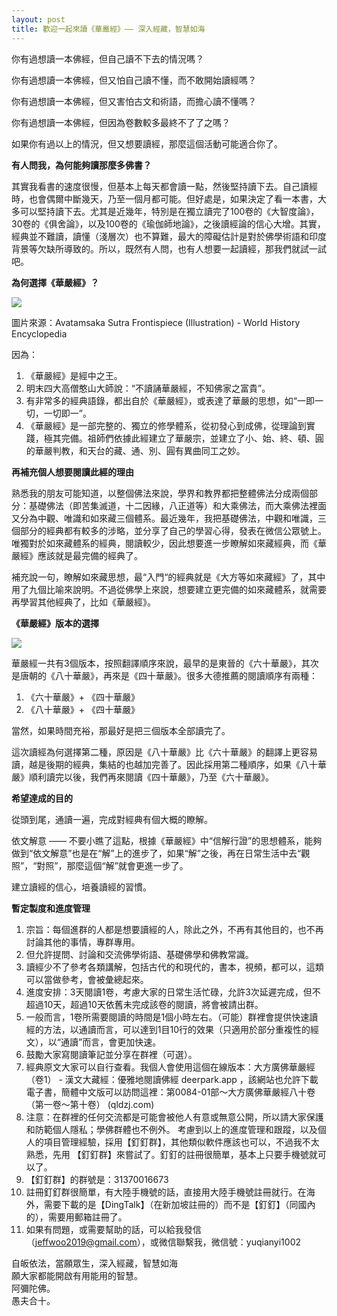 ```yaml
---
layout: post
title: 歡迎一起來讀《華嚴經》—— 深入經藏，智慧如海
---
```


你有過想讀一本佛經，但自己讀不下去的情況嗎？

你有過想讀一本佛經，但又怕自己讀不懂，而不敢開始讀經嗎？

你有過想讀一本佛經，但又害怕古文和術語，而擔心讀不懂嗎？

你有過想讀一本佛經，但因為卷數較多最終不了了之嗎？

如果你有過以上的情況，但又想要讀經，那麼這個活動可能適合你了。

**有人問我，為何能夠讀那麼多佛書？**

其實我看書的速度很慢，但基本上每天都會讀一點，然後堅持讀下去。自己讀經時，也會偶爾中斷幾天，乃至一個月都可能。但好處是，如果決定了看一本書，大多可以堅持讀下去。尤其是近幾年，特別是在獨立讀完了100卷的《大智度論》，30卷的《俱舍論》，以及100卷的《瑜伽師地論》，之後讀經論的信心大增。其實，經典並不難讀，讀懂（淺層次）也不算難，最大的障礙估計是對於佛學術語和印度背景等欠缺所導致的。所以，既然有人問，也有人想要一起讀經，那我們就試一試吧。

**為何選擇《華嚴經》？**

![](../images/2023-05-29-18-49-24.png)

圖片來源：Avatamsaka Sutra Frontispiece (Illustration) - World History Encyclopedia

因為：
1. 《華嚴經》是經中之王。
2. 明末四大高僧憨山大師說：“不讀誦華嚴經，不知佛家之富貴”。
3. 有非常多的經典語錄，都出自於《華嚴經》，或表達了華嚴的思想，如“一即一切，一切即一”。
4. 《華嚴經》是一部完整的、獨立的修學體系，從初發心到成佛，從理論到實踐，極其完備。祖師們依據此經建立了華嚴宗，並建立了小、始、終、頓、圓的華嚴判教，和天台的藏、通、別、圓有異曲同工之妙。

**再補充個人想要閱讀此經的理由**

熟悉我的朋友可能知道，以整個佛法來說，學界和教界都把整體佛法分成兩個部分：基礎佛法（即苦集滅道，十二因緣，八正道等）和大乘佛法，而大乘佛法裡面又分為中觀、唯識和如來藏三個體系。最近幾年，我把基礎佛法，中觀和唯識，三個部分的經典都有較多的涉略，並分享了自己的學習心得，發表在微信公眾號上。唯獨對於如來藏體系的經典，閱讀較少，因此想要進一步瞭解如來藏經典，而《華嚴經》應該就是最完備的經典了。

補充說一句，瞭解如來藏思想，最“入門“的經典就是《大方等如來藏經》了，其中用了九個比喻來說明。不過從佛學上來說，想要建立更完備的如來藏體系，就需要再學習其他經典了，比如《華嚴經》。

**《華嚴經》版本的選擇**

![](../images/2023-05-29-18-50-28.png)

華嚴經一共有3個版本，按照翻譯順序來說，最早的是東晉的《六十華嚴》，其次是唐朝的《八十華嚴》，再來是《四十華嚴》。很多大德推薦的閱讀順序有兩種：

1. 《六十華嚴》+ 《四十華嚴》
2. 《八十華嚴》+ 《四十華嚴》

當然，如果時間充裕，那最好是把三個版本全部讀完了。

這次讀經為何選擇第二種，原因是《八十華嚴》比《六十華嚴》的翻譯上更容易讀，越是後期的經典，集結的也越加完善了。因此採用第二種順序，如果《八十華嚴》順利讀完以後，我們再來閱讀《四十華嚴》，乃至《六十華嚴》。

**希望達成的目的**

從頭到尾，通讀一遍，完成對經典有個大概的瞭解。

依文解意 —— 不要小瞧了這點，根據《華嚴經》中“信解行證”的思想體系，能夠做到“依文解意”也是在“解”上的進步了，如果“解”之後，再在日常生活中去“觀照”，“對照”，那麼這個“解”就會更進一步了。

建立讀經的信心，培養讀經的習慣。

**暫定製度和進度管理**

1. 宗旨：每個進群的人都是想要讀經的人，除此之外，不再有其他目的，也不再討論其他的事情，專群專用。
2. 但允許提問、討論和交流佛學術語、基礎佛學和佛教常識。
3. 讀經少不了參考各類講解，包括古代的和現代的，書本，視頻，都可以，這類可以當做參考，會被彙總起來。
4. 進度安排：3天閱讀1卷，考慮大家的日常生活忙碌，允許3次延遲完成，但不超過10天，超過10天依舊未完成該卷的閱讀，將會被請出群。
5. 一般而言，1卷所需要閱讀的時間是1個小時左右。（可能）群裡會提供快速讀經的方法，以通讀而言，可以達到1目10行的效果（只適用於部分重複性的經文），以“通讀”而言，會更加快速。
6. 鼓勵大家寫閱讀筆記並分享在群裡（可選）。
7. 經典原文大家可以自行查看。我個人會使用這個在線版本：大方廣佛華嚴經（卷1） - 漢文大藏經：優雅地閱讀佛經 deerpark.app ，該網站也允許下載電子書，簡體中文版可以訪問這裡：第0084-01部～大方廣佛華嚴經八十卷（第一卷～第十卷） (qldzj.com) 
8. 注意：在群裡的任何交流都是可能會被他人有意或無意公開，所以請大家保護和防範個人隱私；學佛群體也不例外。
考慮到以上的進度管理和跟蹤，以及個人的項目管理經驗，採用【釘釘群】，其他類似軟件應該也可以，不過我不太熟悉，先用 【釘釘群】來嘗試了。釘釘的註冊很簡單，基本上只要手機號就可以了。
  1. 【釘釘群】的群號是：31370016673
  2. 註冊釘釘群很簡單，有大陸手機號的話，直接用大陸手機號註冊就行。在海外，需要下載的是【DingTalk】（在新加坡註冊的）而不是【釘釘】（同國內的），需要用郵箱註冊了。
9. 如果有問題，或需要幫助的話，可以給我發信 （jeffwoo2019@gmail.com），或微信聯繫我，微信號：yuqianyi1002

自皈依法，當願眾生，深入經藏，智慧如海<br/>
願大家都能開啟有用能用的智慧。<br/>
阿彌陀佛。<br/>
愚夫合十。
